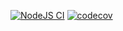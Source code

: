 [![NodeJS CI](https://github.com/Conflux-Chain/helios/actions/workflows/nodejs.yaml/badge.svg?branch=dev)](https://github.com/Conflux-Chain/helios/actions/workflows/nodejs.yaml) [![codecov](https://codecov.io/gh/Conflux-Chain/helios/branch/dev/graph/badge.svg?token=Pv1R4q8svn)](https://codecov.io/gh/Conflux-Chain/helios)
